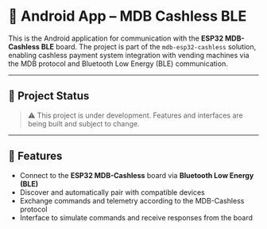 # 📱 Android App – MDB Cashless BLE

This is the Android application for communication with the **ESP32 MDB-Cashless BLE** board. The project is part of the `mdb-esp32-cashless` solution, enabling cashless payment system integration with vending machines via the MDB protocol and Bluetooth Low Energy (BLE) communication.

---

## 🚧 Project Status

> ⚠️ This project is under development. Features and interfaces are being built and subject to change.

---

## 📡 Features

- Connect to the **ESP32 MDB-Cashless** board via **Bluetooth Low Energy (BLE)**
- Discover and automatically pair with compatible devices
- Exchange commands and telemetry according to the MDB-Cashless protocol
- Interface to simulate commands and receive responses from the board
